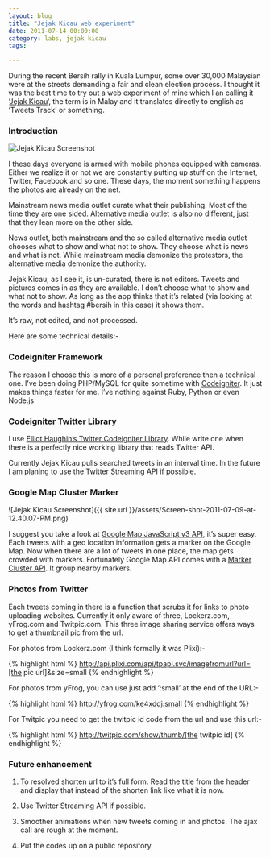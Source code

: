 ```yaml
---
layout: blog
title: "Jejak Kicau web experiment"
date: 2011-07-14 00:00:00
category: labs, jejak kicau
tags:

---
```


During the recent Bersih rally in Kuala Lumpur, some over 30,000 Malaysian were at the streets demanding a fair and clean election process. I thought it was the best time to try out a web experiment of mine which I an calling it ‘[Jejak Kicau](http://lab.jshamsul.com/jejak-kicau)‘, the term is in Malay and it translates directly to english as ‘Tweets Track’ or something.

### Introduction

![Jejak Kicau Screenshot](http://jshamsul.com/wp-content/uploads/2011/07/Screen-shot-2011-07-09-at-12.43.29-PM.png)

I these days everyone is armed with mobile phones equipped with cameras. Either we realize it or not we are constantly putting up stuff on the Internet, Twitter, Facebook and so one. These days, the moment something happens the photos are already on the net.

Mainstream news media outlet curate what their publishing. Most of the time they are one sided. Alternative media outlet is also no different, just that they lean more on the other side.

News outlet, both mainstream and the so called alternative media outlet chooses what to show and what not to show. They choose what is news and what is not. While mainstream media demonize the protestors, the alternative media demonize the authority.

Jejak Kicau, as I see it, is un-curated, there is not editors. Tweets and pictures comes in as they are available. I don’t choose what to show and what not to show. As long as the app thinks that it’s related (via looking at the words and hashtag #bersih in this case) it shows them.

It’s raw, not edited, and not processed.

Here are some technical details:-

### Codeigniter Framework

The reason I choose this is more of a personal preference then a technical one. I’ve been doing PHP/MySQL for quite sometime with [Codeigniter](http://codeigniter.com/). It just makes things faster for me. I’ve nothing against Ruby, Python or even Node.js

### Codeigniter Twitter Library

I use [Elliot Haughin’s Twitter Codeigniter Library](http://www.haughin.com/code/twitter/). While write one when there is a perfectly nice working library that reads Twitter API.

Currently Jejak Kicau pulls searched tweets in an interval time. In the future I am planing to use the Twitter Streaming API if possible.

### Google Map Cluster Marker

![Jejak Kicau Screenshot]({{ site.url }}/assets/Screen-shot-2011-07-09-at-12.40.07-PM.png)

I suggest you take a look at [Google Map JavaScript v3 API](http://code.google.com/apis/maps/index.html), it’s super easy. Each tweets with a geo location information gets a marker on the Google Map. Now when there are a lot of tweets in one place, the map gets crowded with markers. Fortunately Google Map API comes with a [Marker Cluster API](http://code.google.com/apis/maps/articles/toomanymarkers.html). It group nearby markers.

### Photos from Twitter

Each tweets coming in there is a function that scrubs it for links to photo uploading websites. Currently it only aware of three, Lockerz.com, yFrog.com and Twitpic.com. This three image sharing service offers ways to get a thumbnail pic from the url.

For photos from Lockerz.com (I think formally it was Plixi):-

{% highlight html %}
http://api.plixi.com/api/tpapi.svc/imagefromurl?url=[the pic url]&size=small
{% endhighlight %}

For photos from yFrog, you can use just add ‘:small’ at the end of the URL:-

{% highlight html %}
http://yfrog.com/ke4xddj:small
{% endhighlight %}

For Twitpic you need to get the twitpic id code from the url and use this url:-

{% highlight html %}
http://twitpic.com/show/thumb/[the twitpic id]
{% endhighlight %}

### Future enhancement

1. To resolved shorten url to it’s full form. Read the title from the header and display that instead of the shorten link like what it is now.

2. Use Twitter Streaming API if possible.

3. Smoother animations when new tweets coming in and photos. The ajax call are rough at the moment.

4. Put the codes up on a public repository.
